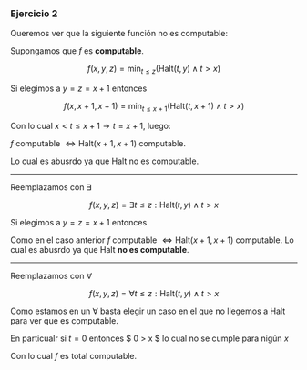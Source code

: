 ### Ejercicio 2

Queremos ver que la siguiente función no es computable:

Supongamos que $f$ es **computable**.

$$f(x,y,z) = \min_{t\leq z} (\text{Halt}(t,y) \land t > x) $$

Si elegimos a $y = z = x+1$ entonces

$$f(x,x+1,x+1) = \min_{t\leq x+1} (\text{Halt}(t,x+1) \land t > x) $$

Con lo cual $x < t \leq x+1 \rightarrow t = x+1$, luego:

$f$ computable  $\iff\text{Halt}(x+1,x+1)$ computable.

Lo cual es abusrdo ya que Halt no es computable.

--- 
Reemplazamos con $\exists$

$$f(x,y,z) = \exists t\leq z : \text{Halt}(t,y) \land t > x $$

Si elegimos a $y = z = x+1$ entonces

Como en el caso anterior $f$ computable  $\iff\text{Halt}(x+1,x+1)$ computable. Lo cual es abusrdo ya que Halt **no es computable**.

--- 
Reemplazamos con $\forall$

$$f(x,y,z) = \forall t\leq z : \text{Halt}(t,y) \land t > x $$

Como estamos en un $\forall$ basta elegir un caso en el que no llegemos a Halt para ver que es computable.

En particualr si $t = 0$ entonces $ 0 > x $ lo cual no se cumple para nigún $x$

Con lo cual $f$ es total computable.